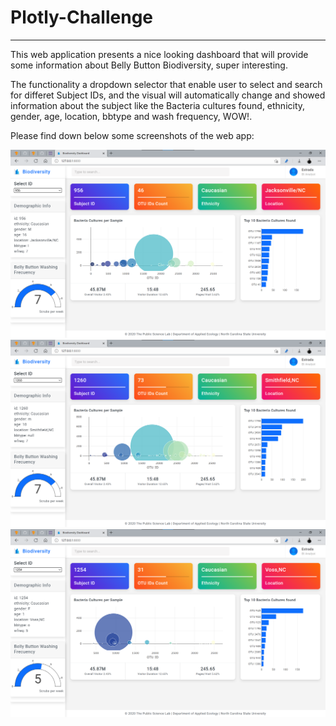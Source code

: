 # Plotly-Challenge
<hr>

This web application presents a nice looking dashboard that will provide some information about Belly Button Biodiversity, super interesting.
<br>

The functionality a dropdown selector that enable user to select and search for differet Subject IDs, and the visual will automatically change and showed information about the subject like the Bacteria cultures found, ethnicity, gender, age, location, bbtype and wash frequency, WOW!.
<br>

Please find down below some screenshots of the web app:

![Portrait](https://github.com/andrebestrada/Plotly-Challenge/blob/main/1.png)
![Portrait](https://github.com/andrebestrada/Plotly-Challenge/blob/main/2.png)
![Portrait](https://github.com/andrebestrada/Plotly-Challenge/blob/main/3.png)

